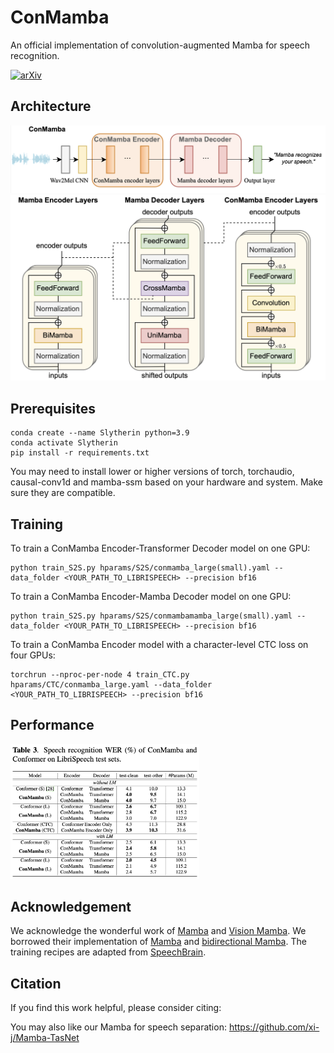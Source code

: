 # ConMamba

An official implementation of convolution-augmented Mamba for speech recognition.

[![arXiv](https://img.shields.io/badge/arXiv-<INDEX>-<COLOR>.svg)](https://arxiv.org/abs/<INDEX>)

## Architecture

![architecture](figures/conmamba.png)
![layers](figures/mamba_encoder_decoder.png)

## Prerequisites

```
conda create --name Slytherin python=3.9
conda activate Slytherin
pip install -r requirements.txt
```
You may need to install lower or higher versions of torch, torchaudio, causal-conv1d and mamba-ssm based on your hardware and system. Make sure they are compatible. 


## Training
To train a ConMamba Encoder-Transformer Decoder model on one GPU:
```
python train_S2S.py hparams/S2S/conmamba_large(small).yaml --data_folder <YOUR_PATH_TO_LIBRISPEECH> --precision bf16 
```
To train a ConMamba Encoder-Mamba Decoder model on one GPU:
```
python train_S2S.py hparams/S2S/conmambamamba_large(small).yaml --data_folder <YOUR_PATH_TO_LIBRISPEECH> --precision bf16 
```
To train a ConMamba Encoder model with a character-level CTC loss on four GPUs:
```
torchrun --nproc-per-node 4 train_CTC.py hparams/CTC/conmamba_large.yaml --data_folder <YOUR_PATH_TO_LIBRISPEECH> --precision bf16 
```

## Performance
<img src="figures/performance.png" alt="performance" width="60%">

## Acknowledgement

We acknowledge the wonderful work of [Mamba](https://arxiv.org/abs/2312.00752) and [Vision Mamba](https://arxiv.org/abs/2401.09417). We borrowed their implementation of [Mamba](https://github.com/state-spaces/mamba) and [bidirectional Mamba](https://github.com/hustvl/Vim). The training recipes are adapted from [SpeechBrain](https://speechbrain.github.io).

## Citation
If you find this work helpful, please consider citing:


You may also like our Mamba for speech separation: https://github.com/xi-j/Mamba-TasNet

